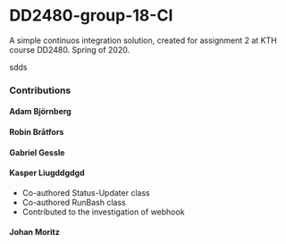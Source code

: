 # DD2480-group-18-CI
A simple continuos integration solution, created for assignment 2 at KTH course DD2480. Spring of 2020.

sdds 

### Contributions
#### Adam Björnberg


#### Robin Bråtfors

#### Gabriel Gessle

#### Kasper Liugddgdgd
- Co-authored Status-Updater class
- Co-authored RunBash class 
- Contributed to the investigation of webhook

#### Johan Moritz
